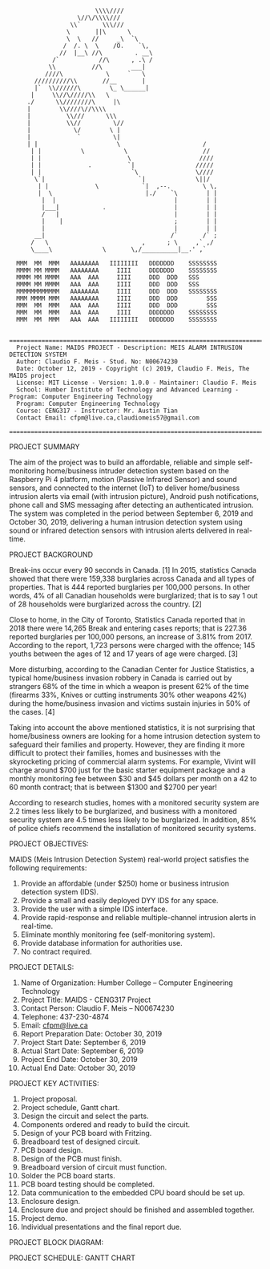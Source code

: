                             \\\\//// 
                       \//\/\\\\/// 
                     \\`      \\\///
                    \       ||\      \ 
                    \  \   //     _\  `\ 
                   /  /. \  \    /O.    `\,
                  //  |__\ //\         . __\ 
                /`           //\      , .\ / 
               \\          //\        ___|
              ////\            \     `   \ 
           //////////\\       //__       |
           |`  \\//////\        \_ \______|
          |     \\//\/////\\   \ 
         ./      \\////////\     |\ 
         |        \\////\//\\\\ 
         |          \\///      \\\ 
         |          \\//         \// 
         |            \/        \ |
         |             `         \|
         | |                      \                       / 
          | |           \           \                     // 
          | |                        \                   //// 
          | |             .          `|                 ///// 
          | |                         `\                \//// 
           \`|                          `|              \||/ 
            | |             \            `|  ,--.         \ \,
            |  \                          |./    `\        | |
             |  |                                 |        | |
             |___|            .                   |        | |
             /   |                                |        | |
             |    |                               ;        | |
             |                                    |        | |
           __|                                   /`       /` ;
          /   \                          ,      ; \     ,` ,/ 
          \____\              \       \,/__________|__.' ,`
 
      MMM  MM  MMM   AAAAAAAA   IIIIIIII   DDDDDDD    SSSSSSSS
      MMMM MM MMMM   AAAAAAAA     IIII     DDDDDDD    SSSSSSSS
      MMMM MM MMMM   AAA  AAA     IIII     DDD  DDD   SSS     
      MMMM MM MMMM   AAA  AAA     IIII     DDD  DDD   SSS     
      MMMMMMMMMMMM   AAAAAAAA     IIII     DDD  DDD   SSSSSSSS
      MMM MMMM MMM   AAAAAAAA     IIII     DDD  DDD        SSS
      MMM  MM  MMM   AAA  AAA     IIII     DDD  DDD        SSS
      MMM  MM  MMM   AAA  AAA     IIII     DDDDDDD    SSSSSSSS
      MMM  MM  MMM   AAA  AAA   IIIIIIII   DDDDDDD    SSSSSSSS
 
      ================================================================================
      Project Name: MAIDS PROJECT - Description: MEIS ALARM INTRUSION DETECTION SYSTEM
      Author: Claudio F. Meis - Stud. No: N00674230
      Date: October 12, 2019 - Copyright (c) 2019, Claudio F. Meis, The MAIDS project
      License: MIT License - Version: 1.0.0 - Maintainer: Claudio F. Meis
      School: Humber Institute of Technology and Advanced Learning - Program: Computer Engineering Technology
      Program: Computer Engineering Technology
      Course: CENG317 - Instructor: Mr. Austin Tian
      Contact Email: cfpm@live.ca,claudiomeis57@gmail.com
      ================================================================================     

PROJECT SUMMARY

The aim of the project was to build an affordable, reliable and simple self-monitoring home/business intruder detection system based on the Raspberry Pi 4 platform, motion (Passive Infrared Sensor) and sound sensors, and connected to the internet (IoT) to deliver home/business intrusion alerts via email (with intrusion picture), Android push notifications, phone call and SMS messaging after detecting an authenticated intrusion. The system was completed in the period between September 6, 2019 and October 30, 2019, delivering a human intrusion detection system using sound or infrared detection sensors with intrusion alerts delivered in real-time. 

PROJECT BACKGROUND

Break-ins occur every 90 seconds in Canada. [1] In 2015, statistics Canada showed that there were 159,338 burglaries across Canada and all types of properties. That is 444 reported burglaries per 100,000 persons. In other words, 4% of all Canadian households were burglarized; that is to say 1 out of 28 households were burglarized across the country. [2]

Close to home, in the City of Toronto, Statistics Canada reported that in 2018 there were 14,265 Break and entering cases reports; that is 227.36 reported burglaries per 100,000 persons, an increase of 3.81% from 2017. According to the report, 1,723 persons were charged with the offence; 145 youths between the ages of 12 and 17 years of age were charged. [3]

More disturbing, according to the Canadian Center for Justice Statistics, a typical home/business invasion robbery in Canada is carried out by strangers 68% of the time in which a weapon is present 62% of the time (firearms 33%, Knives or cutting instruments 30% other weapons 42%) during the home/business invasion and victims sustain injuries in 50% of the cases. [4]

Taking into account the above mentioned statistics, it is not surprising that home/business owners are looking for a home intrusion detection system to safeguard their families and property. However, they are finding it more difficult to protect their families, homes and businesses with the skyrocketing pricing of commercial alarm systems. For example, Vivint will charge around $700 just for the basic starter equipment package and a monthly monitoring fee between $30 and $45 dollars per month on a 42 to 60 month contract; that is between $1300 and $2700 per year!

According to research studies, homes with a monitored security system are 2.2 times less likely to be burglarized, and business with a monitored security system are 4.5 times less likely to be burglarized. In addition, 85% of police chiefs recommend the installation of monitored security systems.

PROJECT OBJECTIVES:

MAIDS (Meis Intrusion Detection System) real-world project satisfies the following requirements:
1.	Provide an affordable (under $250) home or business intrusion detection system (IDS).
2.	Provide a small and easily deployed DYY IDS for any space.
3.	Provide the user with a simple IDS interface.
4.	Provide rapid-response and reliable multiple-channel intrusion alerts in real-time.
5.	Eliminate monthly monitoring fee (self-monitoring system).
6.	Provide database information for authorities use.
7.	No contract required.

PROJECT DETAILS:

1.	Name of Organization: 	Humber College – Computer Engineering Technology
2.	Project Title: 			MAIDS - CENG317 Project
3.	Contact Person: 		Claudio F. Meis – N00674230
4.	Telephone: 			437-230-4874
5.	Email: 				cfpm@live.ca
6.	Report Preparation Date: 	October 30, 2019
7.	Project Start Date: 		September 6, 2019
8.	Actual Start Date: 		September 6, 2019
9.	Project End Date: 		October 30, 2019
10.	Actual End Date: 		October 30, 2019

PROJECT KEY ACTIVITIES:

1.	Project proposal.
2.	Project schedule, Gantt chart.
3.	Design the circuit and select the parts.
4.	Components ordered and ready to build the circuit.
5.	Design of your PCB board with Fritzing.
6.	Breadboard test of designed circuit.
7.	PCB board design.
8.	Design of the PCB must finish.
9.	Breadboard version of circuit must function.
10.	Solder the PCB board starts.
11.	PCB board testing should be completed.
12.	Data communication to the embedded CPU board should be set up.
13.	Enclosure design. 
14.	Enclosure due and project should be finished and assembled together. 
15.	Project demo.
16.	Individual presentations and the final report due.

PROJECT BLOCK DIAGRAM:

 
PROJECT SCHEDULE: GANTT CHART

 

